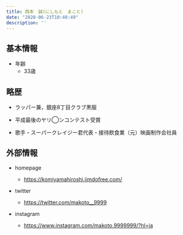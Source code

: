 ```yaml
---
title: 西本　誠(にしもと　まこと)
date: "2020-06-23T10:40:49"
description: ''
---
```


## 基本情報

* 年齢
  * 33歳

## 略歴

* ラッパー兼，銀座8丁目クラブ黒服

* 平成最後のヤリ◯ンコンテスト受賞

* 歌手・スーパークレイジー君代表・接待飲食業（元）映画制作会社員


## 外部情報

* homepage
  * https://komiyamahiroshi.jimdofree.com/


* twitter
  * https://twitter.com/makoto__9999


* instagram
  * https://www.instagram.com/makoto.9999999/?hl=ja

